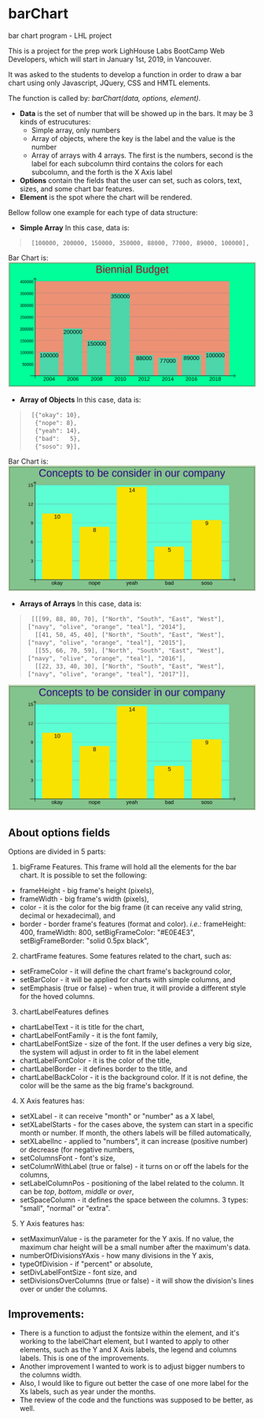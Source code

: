 # barChart
bar chart program - LHL project

This is a project for the prep work LighHouse Labs BootCamp Web Developers, which will start in January 1st, 2019, in Vancouver.

It was asked to the students to develop a function in order to draw a bar chart using only Javascript, JQuery, CSS and HMTL elements.


The function is called by: *barChart(data, options, element)*.
- **Data** is the set of number that will be showed up in the bars. It may be 3 kinds of estrucutures:
  * Simple array, only numbers
  * Array of objects, where the key is the label and the value is the number
  * Array of arrays with 4 arrays. The first is the numbers, second is the label for each subcolumn
      third contains the colors for each subcolumn, and the forth is the X Axis label
- **Options** contain the fields that the user can set, such as colors, text, sizes, and some chart bar features.
- **Element** is the spot where the chart will be rendered.

Bellow follow one example for each type of data structure:
* **Simple Array**
In this case, data is:
>      [100000, 200000, 150000, 350000, 88000, 77000, 89000, 100000],

Bar Chart is:
![Simple Array](pictures/picture3.png)


* **Array of Objects**
In this case, data is:
>      [{"okay": 10},
>       {"nope": 8},
>       {"yeah": 14},
>       {"bad":   5},
>       {"soso": 9}],

Bar Chart is:        
![Arrays of Objects](pictures/picture2.png)


* **Arrays of Arrays**
In this case, data is:
>      [[[99, 88, 80, 70], ["North", "South", "East", "West"], ["navy", "olive", "orange", "teal"], "2014"],
>       [[41, 50, 45, 40], ["North", "South", "East", "West"], ["navy", "olive", "orange", "teal"], "2015"],
>       [[55, 66, 70, 59], ["North", "South", "East", "West"], ["navy", "olive", "orange", "teal"], "2016"],
>       [[22, 33, 40, 30], ["North", "South", "East", "West"], ["navy", "olive", "orange", "teal"], "2017"]],      
        
![Arrays of Arrays](pictures/picture2.png)



## About options fields
Options are divided in 5 parts:
1. bigFrame Features. This frame will hold all the elements for the bar chart.
It is possible to set the following:
  * frameHeight - big frame's height (pixels),
  * frameWidth - big frame's width (pixels),
  * color - it is the color for the big frame (it can receive any valid string, decimal or hexadecimal), and
  * border - border frame's features (format and color).
  *i.e.:*
      frameHeight: 400, frameWidth: 800,
      setBigFrameColor: "#E0E4E3", setBigFrameBorder: "solid 0.5px black",

2. chartFrame features. Some features related to the chart, such as:
  * setFrameColor - it will define the chart frame's background color,
  * setBarColor - it will be applied for charts with simple columns, and
  * setEmphasis (true or false) - when true, it will provide a different style for the hoved columns.

3. chartLabelFeatures defines 
  * chartLabelText - it is title for the chart,
  * chartLabelFontFamily - it is the font family,
  * chartLabelFontSize - size of the font. If the user defines a very big size, the system will adjust in order to fit in the label element
  * chartLabelFontColor - it is the color of the title,
  * chartLabelBorder - it defines border to the title, and
  * chartLabelBackColor - it is the background color. If it is not define, the color will be the same as the big frame's background.

4. X Axis features has:
  * setXLabel - it can receive "month" or "number" as a X label,
  * setXLabelStarts - for the cases above, the system can start in a specific month or number. If month, the others labels will be filled automatically,
  * setXLabelInc - applied to "numbers", it can increase (positive number) or decrease (for negative numbers,
  * setColumnsFont - font's size,
  * setColumnWithLabel (true or false) - it turns on or off the labels for the columns,
  * setLabelColumnPos - positioning of the label related to the column. It can be *top*, *bottom*, *middle* or *over*,
  * setSpaceColumn - it defines the space between the columns. 3 types: "small", "normal" or "extra".

5. Y Axis features has:
  * setMaximunValue - is the parameter for the Y axis. If no value, the maximum char height will be a small number after the maximum's data.
  * numberOfDivisionsYAxis - how many divisions in the Y axis,
  * typeOfDivision - if "percent" or absolute,
  * setDivLabelFontSize - font size, and
  * setDivisionsOverColumns (true or false) - it will show the division's lines over or under the columns.




## Improvements:
* There is a function to adjust the fontsize within the element, and it's working to the labelChart element, but I wanted to apply to other elements, such as the Y and X Axis labels, the legend and columns labels. This is one of the improvements.
* Another improvement I wanted to work is to adjust bigger numbers to the columns width.
* Also, I would like to figure out better the case of one more label for the Xs labels, such as year under the months.
* The review of the code and the functions was supposed to be better, as well.

